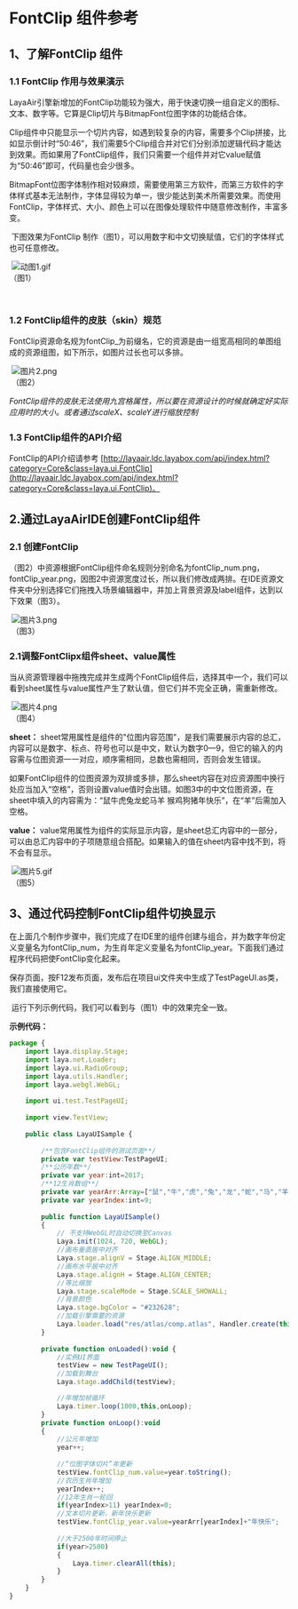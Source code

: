 # FontClip 组件参考



## 1、了解FontClip 组件

### 1.1 FontClip 作用与效果演示        

​       LayaAir引擎新增加的FontClip功能较为强大，用于快速切换一组自定义的图标、文本、数字等。它算是Clip切片与BitmapFont位图字体的功能结合体。

​	Clip组件中只能显示一个切片内容，如遇到较复杂的内容，需要多个Clip拼接，比如显示倒计时“50:46”，我们需要5个Clip组合并对它们分别添加逻辑代码才能达到效果。而如果用了FontClip组件，我们只需要一个组件并对它value赋值为“50:46”即可，代码量也会少很多。

​	BitmapFont位图字体制作相对较麻烦，需要使用第三方软件，而第三方软件的字体样式基本无法制作，字体显得较为单一，很少能达到美术所需要效果。而使用FontClip，字体样式、大小、颜色上可以在图像处理软件中随意修改制作，丰富多变。

​	下图效果为FontClip 制作（图1），可以用数字和中文切换赋值，它们的字体样式也可任意修改。

​        ![动图1.gif](img/1.gif)<br/>（图1） 

​    

### 1.2 FontClip组件的皮肤（skin）规范

​	FontClip资源命名规为fontClip_为前缀名，它的资源是由一组宽高相同的单图组成的资源组图，如下所示，如图片过长也可以多排。

​	  ![图片2.png](img/2.png)<br/>
​       （图2）  

*FontClip组件的皮肤无法使用九宫格属性，所以要在资源设计的时候就确定好实际应用时的大小。或者通过scaleX、scaleY进行缩放控制*     

### 1.3 FontClip组件的API介绍

FontClip的API介绍请参考 [http://layaair.ldc.layabox.com/api/index.html?category=Core&class=laya.ui.FontClip](http://layaair.ldc.layabox.com/api/index.html?category=Core&class=laya.ui.FontClip)。





## 2.通过LayaAirIDE创建FontClip组件

### 2.1 创建FontClip  

​	（图2）中资源根据FontClip组件命名规则分别命名为fontClip_num.png，fontClip_year.png，因图2中资源宽度过长，所以我们修改成两排。在IDE资源文件夹中分别选择它们拖拽入场景编辑器中，并加上背景资源及label组件，达到以下效果（图3）。

​        ![图片3.png](img/3.png)<br/>
​      （图3）



### 2.1调整FontClipx组件sheet、value属性

​	当从资源管理器中拖拽完成并生成两个FontClip组件后，选择其中一个，我们可以看到sheet属性与value属性产生了默认值，但它们并不完全正确，需重新修改。

​        ![图片4.png](img/4.png)<br/>
​      （图4）

**sheet：** 
sheet常用属性是组件的"位图内容范围"，是我们需要展示内容的总汇，内容可以是数字、标点、符号也可以是中文，默认为数字0—9，但它的输入的内容需与位图资源一一对应，顺序需相同，总数也需相同，否则会发生错误。

如果FontClip组件的位图资源为双排或多排，那么sheet内容在对应资源图中换行处应当加入“空格”，否则设置value值时会出错。如图3中的中文位图资源，在sheet中填入的内容需为：“鼠牛虎兔龙蛇马羊 猴鸡狗猪年快乐”，在“羊”后需加入空格。

**value：**
value常用属性为组件的实际显示内容，是sheet总汇内容中的一部分，可以由总汇内容中的子项随意组合搭配。如果输入的值在sheet内容中找不到，将不会有显示。



​        ![图片5.gif](img/5.gif)<br/>
​      （图5）



## 3、通过代码控制FontClip组件切换显示

​	在上面几个制作步骤中，我们完成了在IDE里的组件创建与组合，并为数字年份定义变量名为fontClip_num，为生肖年定义变量名为fontClip_year。下面我们通过程序代码把使FontClip变化起来。

​	保存页面，按F12发布页面，发布后在项目ui文件夹中生成了TestPageUI.as类，我们直接使用它。

​	运行下列示例代码，我们可以看到与（图1）中的效果完全一致。

**示例代码：**

```javascript
package {
	import laya.display.Stage;
	import laya.net.Loader;
	import laya.ui.RadioGroup;
	import laya.utils.Handler;
	import laya.webgl.WebGL;
	
	import ui.test.TestPageUI;
	
	import view.TestView;
	
	public class LayaUISample {
		
		/**包含FontClip组件的测试页面**/
		private var testView:TestPageUI;
  		/**公历年数**/
		private var year:int=2017;
		/**12生肖数组**/
		private var yearArr:Array=["鼠","牛","虎","兔","龙","蛇","马","羊","猴","鸡","狗","猪"];
		private var yearIndex:int=9;
		
		public function LayaUISample() 
		{
			// 不支持WebGL时自动切换至Canvas
			Laya.init(1024, 720, WebGL);
			//画布垂直居中对齐
			Laya.stage.alignV = Stage.ALIGN_MIDDLE;
			//画布水平居中对齐
			Laya.stage.alignH = Stage.ALIGN_CENTER;
			//等比缩放
			Laya.stage.scaleMode = Stage.SCALE_SHOWALL;
			//背景颜色
			Laya.stage.bgColor = "#232628";
			//加载引擎需要的资源
			Laya.loader.load("res/atlas/comp.atlas", Handler.create(this, onLoaded));
		}
		
		private function onLoaded():void {
			//实例UI界面
			testView = new TestPageUI();
			//加载到舞台
			Laya.stage.addChild(testView);

          	//年增加帧循环
			Laya.timer.loop(1000,this,onLoop);
		}
		private function onLoop():void
		{
			//公元年增加
			year++;
			
			//“位图字体切片”年更新
			testView.fontClip_num.value=year.toString();
			//农历生肖年增加
			yearIndex++;
			//12年生肖一轮回
			if(yearIndex>11) yearIndex=0;
			//文本切片更新，新年快乐更新
			testView.fontClip_year.value=yearArr[yearIndex]+"年快乐";
			
			//大于2500年时间停止
			if(year>2500)
			{
				Laya.timer.clearAll(this);
			}
		}
	}
}
```

